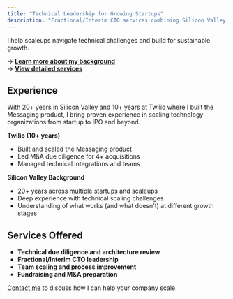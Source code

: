 ```yaml
---
title: "Technical Leadership for Growing Startups"
description: "Fractional/Interim CTO services combining Silicon Valley strategic experience with hands-on execution"
---
```


I help scaleups navigate technical challenges and build for sustainable growth.

→ [**Learn more about my background**](/about/)  
→ [**View detailed services**](/services/)

## Experience

With 20+ years in Silicon Valley and 10+ years at Twilio where I built the Messaging product, I bring proven experience in scaling technology organizations from startup to IPO and beyond.

**Twilio (10+ years)**
- Built and scaled the Messaging product
- Led M&A due diligence for 4+ acquisitions  
- Managed technical integrations and teams

**Silicon Valley Background**
- 20+ years across multiple startups and scaleups
- Deep experience with technical scaling challenges
- Understanding of what works (and what doesn't) at different growth stages

## Services Offered

- **Technical due diligence and architecture review**
- **Fractional/Interim CTO leadership**  
- **Team scaling and process improvement**
- **Fundraising and M&A preparation**

[Contact me](mailto:contact@aiscale.no) to discuss how I can help your company scale.
